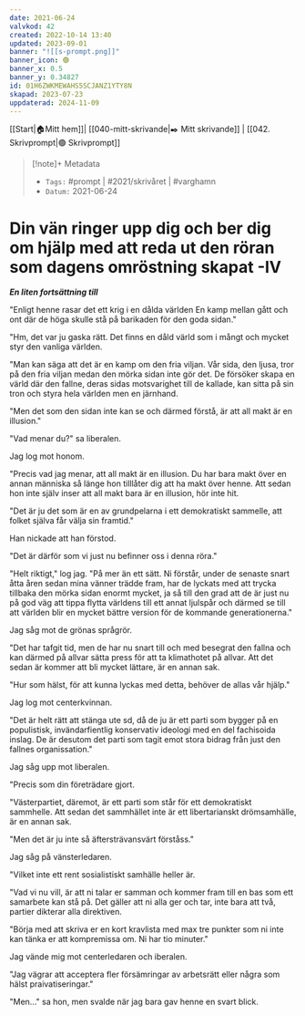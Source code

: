 ```yaml
---
date: 2021-06-24
valvkod: 42
created: 2022-10-14 13:40
updated: 2023-09-01
banner: "![[s-prompt.png]]"
banner_icon: 🟢
banner_x: 0.5
banner_y: 0.34827
id: 01H6ZWKMEWAHS5SCJANZ1YTY8N
skapad: 2023-07-23
uppdaterad: 2024-11-09
---
```

[[Start|🏠Mitt hem]]| [[040-mitt-skrivande|✒️ Mitt skrivande]] | [[042. Skrivprompt|🟢 Skrivprompt]]

> [!note]+ Metadata
> * `Tags:`  #prompt | #2021/skrivåret | #varghamn 
> * `Datum:` 2021-06-24

# Din vän ringer upp dig och ber dig om hjälp med att reda ut den röran som dagens omröstning skapat -IV

***En liten fortsättning till***

"Enligt henne rasar det ett krig i en dålda världen En kamp mellan gått och ont där de höga skulle stå på barikaden för den goda sidan."

"Hm, det var ju gaska rätt. Det finns en dåld värld som i mångt och mycket styr den vanliga världen.

"Man kan säga att det är en kamp om den fria viljan. Vår sida, den ljusa, tror på den fria viljan medan den mörka sidan inte gör det. De försöker skapa en värld där den fallne, deras sidas motsvarighet till de kallade, kan sitta på sin tron och styra hela världen men en järnhand.

"Men det som den sidan inte kan se och därmed förstå, är att all makt är en illusion."

"Vad menar du?" sa liberalen.

Jag log mot honom.

"Precis vad jag menar, att all makt är en illusion. Du har bara makt över en annan människa så länge hon tilllåter dig att ha makt över henne. Att sedan hon inte själv inser att all makt bara är en illusion, hör inte hit.

"Det är ju det som är en av grundpelarna i ett demokratiskt sammelle, att folket själva får välja sin framtid."

Han nickade att han förstod.

"Det är därför som vi just nu befinner oss i denna röra."

"Helt riktigt," log jag. "På mer än ett sätt. Ni förstår, under de senaste snart åtta åren sedan mina vänner trädde fram, har de lyckats med att trycka tillbaka den mörka sidan enormt mycket, ja så till den grad att de är just nu på god väg att tippa flytta världens till ett annat ljulspår och därmed se till att världen blir en mycket bättre version för de kommande generationerna."

Jag såg mot de grönas språgrör.

"Det har tafgit tid, men de har nu snart till och med besegrat den fallna och kan därmed på allvar sätta press för att ta klimathotet på allvar. Att det sedan är kommer att bli mycket lättare, är en annan sak.



"Hur som hälst, för att kunna lyckas med detta, behöver de allas vår hjälp."

Jag log mot centerkvinnan.

"Det är helt rätt att stänga ute sd, då de ju är ett parti som bygger på en populistisk, invändarfientlig konservativ ideologi med en del fachisoida inslag. De är desutom det parti som tagit emot stora bidrag från just den fallnes organissation."

Jag såg upp mot liberalen.

"Precis som din företrädare gjort.

"Västerpartiet, däremot, är ett parti som står för ett demokratiskt sammhelle. Att sedan det sammhället inte är ett libertarianskt drömsamhälle, är en annan sak.

"Men det är ju inte så äftersträvansvärt förståss."

Jag såg på vänsterledaren.

"Vilket inte ett rent sosialistiskt samhälle heller är. 

"Vad vi nu vill, är att ni talar er samman och kommer fram till en bas som ett samarbete kan stå på. Det gäller att ni alla ger och tar, inte bara att två, partier dikterar alla direktiven.

"Börja med att skriva er en kort kravlista med max tre punkter som ni inte kan tänka er att kompremissa om. Ni har tio minuter."

Jag vände mig mot centerledaren och iberalen.

"Jag vägrar att acceptera fler försämringar av arbetsrätt eller några som hälst praivatiseringar."

"Men..." sa hon, men svalde när jag bara gav henne en svart blick.



